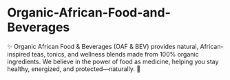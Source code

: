 # Organic-African-Food-and-Beverages
✨ Organic African Food &amp; Beverages (OAF &amp; BEV) provides natural, African-inspired teas, tonics, and wellness blends made from 100% organic ingredients. We believe in the power of food as medicine, helping you stay healthy, energized, and protected—naturally. 🌿
